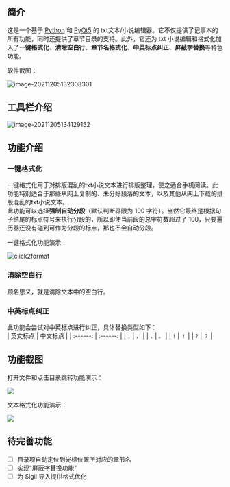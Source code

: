 ## 简介  
这是一个基于 [Python](https://www.python.org/) 和 [PyQt5](https://pypi.org/project/PyQt5/) 的 txt文本/小说编辑器。它不仅提供了记事本的所有功能，同时还提供了章节目录的支持。此外，它还为 txt 小说编辑和格式化加入了**一键格式化**、**清除空白行**、**章节名格式化**、**中英标点纠正**、**屏蔽字替换**等特色功能。   

软件截图：  

![image-20211205132308301](https://ylin-typora01.oss-cn-shenzhen.aliyuncs.com/images/image-20211205132308301.png)

## 工具栏介绍  

![image-20211205134129152](https://ylin-typora01.oss-cn-shenzhen.aliyuncs.com/images/image-20211205134129152.png)

## 功能介绍   

### 一键格式化  
一键格式化用于对排版混乱的txt小说文本进行排版整理，使之适合手机阅读。此功能特别适合于那些从网上复制的、未分好段落的文本，以及其他从网上下载的排版混乱的txt小说文本。    
此功能可以选择**强制自动分段**（默认判断界限为 100 字符）。当然它最终是根据句子结尾的标点符号来执行分段的，所以即使当前段的总字符数超过了 100，只要遍历器还没有碰到可作为分段的标点，那也不会自动分段。  

一键格式化功能演示：   

![click2format](https://ylin-typora01.oss-cn-shenzhen.aliyuncs.com/images/一键格式化演示2.gif)

### 清除空白行  
顾名思义，就是清除文本中的空白行。   

### 中英标点纠正  
此功能会尝试对中英标点进行纠正，具体替换类型如下：   
| 英文标点 | 中文标点 |
| :------: | :------: |
|  ``,``   |  ``，``  |
|  ``.``   |  ``。``  |
|  ``!``   |  ``！``  |
|  ``?``   |  ``？``  |

## 功能截图   

打开文件和点击目录跳转功能演示：   

![](https://ylin-typora01.oss-cn-shenzhen.aliyuncs.com/images/打开文件和目录跳转.gif)

文本格式化功能演示：   

![](https://ylin-typora01.oss-cn-shenzhen.aliyuncs.com/images/格式化功能演示.gif)

## 待完善功能   

- [ ] 目录项自动定位到光标位置所对应的章节名  
- [ ] 实现"屏蔽字替换功能"  
- [ ] 为 Sigil 导入提供格式优化  
